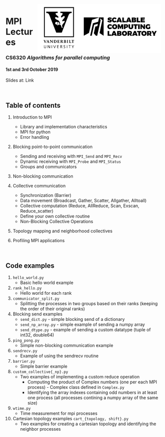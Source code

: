 
<img src="./mpi_lecture.png" alt="Logo" align="right" width="400"/>

# MPI Lectures 
### CS6320 *Algorithms for parallel computing*
#### 1st and 3rd October 2019

Slides at: Link

&nbsp;

**Table of contents**
---

1. Introduction to MPI
    - Library and implementation characteristics
    - MPI for python
    - Error handling

2. Blocking point-to-point communication
    - Sending and receiving with `MPI_Send` and `MPI_Recv`
    - Dynamic receiving with `MPI_Probe` and `MPI_Status`
    - Groups and communicators
    
3. Non-blocking communication

4. Collective communication
    - Synchronization (Barrier)
    - Data movement (Broadcast, Gather, Scatter, Allgather, Alltoall)
    - Collective computation (Reduce, AllReduce, Scan, Exscan, Reduce_scatter)
    - Define your own collective routine
    - Non-Blocking Collective Operations
    
5. Topology mapping and neighborhood collectives

6. Profiling MPI applications

&nbsp;

**Code examples**
---

1. `hello_world.py`
    - Basic hello world example
2. `rank_hello.py`
    - Hello world for each rank
3. `communicator_split.py`
    - Splitting the processes in two groups based on their ranks (keeping the order of their original ranks)
4. Blocking send examples
    - `send_dict.py` - simple blocking send of a dictionary
    - `send_np_array.py` - simple example of sending a numpy array
    - `send_dtype.py` - example of sending a custom datatype (tuple of int32, double64)
5. `ping_pong.py` 
    - Simple non-blocking communication example
6. `sendrecv.py` 
    - Example of using the sendrecv routine
7. `barrier.py` 
    - Simple barrier example
8. `custom_collective{_np}.py`
    - Two examples of implementing a custom reduce operation
        - Computing the product of Complex numbers (one per each MPI process) - Complex class defined in `Complex.py`
        - Identifying the array indexes containing odd numbers in at least one process (all processes contining a numpy array of the same size)
9. `wtime.py`
    - Time measurement for mpi processes
10. Cartesian topology examples `cart_{topology, shift}.py`
    - Two examples for creating a cartesian topology and identifying the neighbor processes
